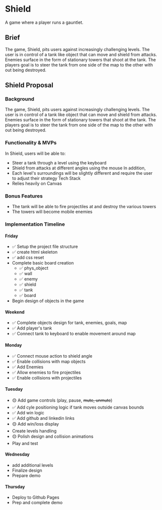# Shield
A game where a player runs a gauntlet.

## Brief
The game, Shield, pits users against increasingly challenging levels. The user is in control of a tank like object that can move and shield from attacks. Enemies surface in the form of stationary towers that shoot at the tank. The players goal is to steer the tank from one side of the map to the other with out being destroyed.

## Shield Proposal
### Background
The game, Shield, pits users against increasingly challenging levels. The user is in control of a tank like object that can move and shield from attacks. Enemies surface in the form of stationary towers that shoot at the tank. The players goal is to steer the tank from one side of the map to the other with out being destroyed.

### Functionality & MVPs
In Shield, users will be able to:
- Steer a tank through a level using the keyboard
- Shield from attacks at different angles using the mouse
In addition, 
- Each level's surroundings will be slightly different and require the user to adjust their strategy
Tech Stack
- Relies heavily on Canvas
### Bonus Features
- The tank will be able to fire projectiles at and destroy the various towers
- The towers will become mobile enemies
### Implementation Timeline
#### Friday
- ✅ Setup the project file structure
- ✅ create html skeleton
- ✅ add css reset
- Complete basic board creation
  - ✅ phys_object
  - ✅ wall
  - ✅ enemy
  - ✅ shield
  - ✅ tank
  - ✅ board
- Begin design of objects in the game
#### Weekend
- ✅ Complete objects design for tank, enemies, goals, map
- ✅ Add player's tank
- ✅ Connect tank to keyboard to enable movement around map
#### Monday
- ✅ Connect mouse action to shield angle
- ✅ Enable collisions with map objects
- ✅ Add Enemies
- ✅ Allow enemies to fire projectiles
- ✅ Enable collisions with projectiles
#### Tuesday
- 🟡 Add game controls (play, pause, ~~mute, unmute~~)
- ✅ Add cyle positioning logic if tank moves outside canvas bounds
- ✅ Add win logic
- ✅ Add github and linkedin links
- 🟡 Add win/loss display
- Create levels handling
- 🟡 Polish design and collision animations
- Play and test
#### Wednesday
- add additional levels
- Finalize design
- Prepare demo
#### Thursday
- Deploy to Github Pages
- Prep and complete demo